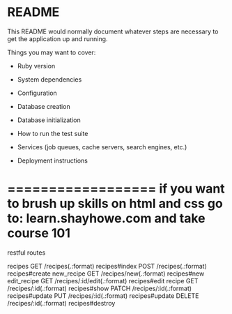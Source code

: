 # README

This README would normally document whatever steps are necessary to get the
application up and running.

Things you may want to cover:

* Ruby version

* System dependencies

* Configuration

* Database creation

* Database initialization

* How to run the test suite

* Services (job queues, cache servers, search engines, etc.)

* Deployment instructions

==================
if you want to brush up skills on html and css go to: learn.shayhowe.com and take course 101
=======================
restful routes

recipes         GET    /recipes(.:format)                recipes#index
                POST   /recipes(.:format)                recipes#create
new_recipe      GET    /recipes/new(.:format)            recipes#new
edit_recipe     GET    /recipes/:id/edit(.:format)       recipes#edit
recipe          GET    /recipes/:id(.:format)            recipes#show
                PATCH  /recipes/:id(.:format)            recipes#update
                PUT    /recipes/:id(.:format)            recipes#update
                DELETE /recipes/:id(.:format)            recipes#destroy
